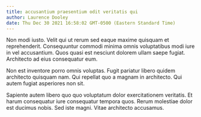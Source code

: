 ```yaml
---
title: accusantium praesentium odit veritatis qui
author: Laurence Dooley
date: Thu Dec 30 2021 16:58:02 GMT-0500 (Eastern Standard Time)
---
```

Non modi iusto. Velit qui ut rerum sed eaque maxime quisquam et reprehenderit. Consequuntur commodi minima omnis voluptatibus modi iure in vel accusantium. Quos quasi est nesciunt dolorem ullam saepe fugiat. Architecto ad eius consequatur eum.

 Non est inventore porro omnis voluptas. Fugit pariatur libero quidem architecto quisquam nam. Qui repellat quo a magnam in architecto. Qui autem fugiat asperiores non sit.

 Sapiente autem libero quo quo voluptatum dolor exercitationem veritatis. Et harum consequatur iure consequatur tempora quos. Rerum molestiae dolor est ducimus nobis. Sed iste magni. Vitae architecto accusamus.